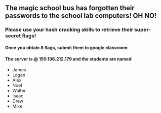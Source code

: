 ## The magic school bus has forgotten their passwords to the school lab computers! **OH NO!**  


### Please use your hash cracking skills to retrieve their super-secret flags!  


#### Once you obtain 8 flags, submit them to google classroom

#### The server is @ 150.136.212.179 and the students are named

- James
- Logan
- Alex
- Noel
- Walter
- Isaac
- Drew
- Mike

